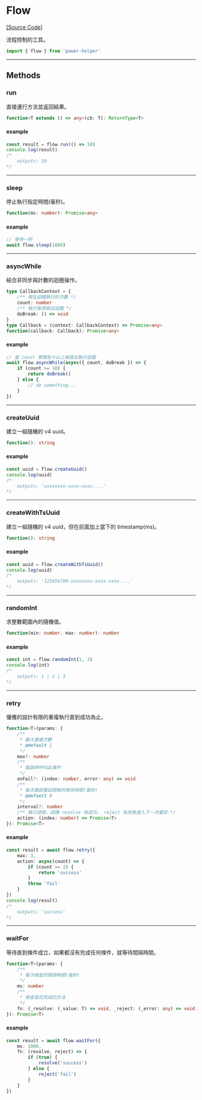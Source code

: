# Flow

[[Source Code]](https://github.com/KHC-ZhiHao/PowerHelper/blob/master/lib/utils/flow.ts)

流程控制的工具。

```ts
import { flow } from 'power-helper'
```

---

## Methods

### run

直接運行方法並返回結果。

```ts
function<T extends () => any>(cb: T): ReturnType<T> 
```

#### example

```ts
const result = flow.run(() => 10)
console.log(result)
/*
    outputs: 10
*/
```

---

### sleep

停止執行指定時間(毫秒)。

```ts
function(ms: number): Promise<any>
```

#### example

```ts
// 等待一秒
await flow.sleep(1000)
```

---

### asyncWhile

結合非同步與計數的迴圈操作。

```ts
type CallbackContext = {
    /** 現在迴圈執行的次數 */
    count: number
    /** 執行後將跳出迴圈 */
    doBreak: () => void
}
type Callback = (context: CallbackContext) => Promise<any>
function(callback: Callback): Promise<any>
```

#### example

```ts
// 當 count 累積到十以上後跳出執行迴圈
await flow.asyncWhile(async({ count, doBreak }) => {
    if (count >= 10) {
        return doBreak()
    } else {
        // do something...
    }
})
```

---

### createUuid

建立一組隨機的 v4 uuid。

```ts
function(): string
```

#### example

```ts
const uuid = flow.createUuid()
console.log(uuid)
/*
    outputs: 'xxxxxxxx-xxxx-xxxx....'
*/
```

---

### createWithTsUuid

建立一組隨機的 v4 uuid，但在前面加上當下的 timestamp(ms)。

```ts
function(): string
```

#### example

```ts
const uuid = flow.createWithTsUuid()
console.log(uuid)
/*
    outputs: '123456789-xxxxxxxx-xxxx-xxxx....'
*/
```

---

### randomInt

求整數範圍內的隨機值。

```ts
function(min: number, max: number): number
```

#### example

```ts
const int = flow.randomInt(1, 3)
console.log(int)
/*
    outputs: 1 | 2 | 3
*/
```

---

### retry

優雅的設計有限的重複執行直到成功為止。

```ts
function<T>(params: {
    /**
     * 最大重複次數
     * @default 1
     */
    max?: number
    /**
     * 錯誤時呼叫此事件
     */
    onFail?: (index: number, error: any) => void
    /**
     * 每次錯誤重試間格的等待時間(毫秒)
     * @default 0
     */
    interval?: number
    /** 執行過程，回傳 resolve 為成功， reject 為失敗進入下一次重試 */
    action: (index: number) => Promise<T>
}): Promise<T>
```

#### example

```ts
const result = await flow.retry({
    max: 3,
    action: async(count) => {
        if (count >= 2) {
            return 'success'
        }
        throw 'fail'
    }
})
console.log(result)
/*
    outputs: 'success'
*/
```

---

### waitFor

等待直到條件成立，如果都沒有完成任何條件，就等待間隔時間。

```ts
function<T>(params: {
    /**
     * 每次檢查的間隔時間(毫秒)
     */
    ms: number
    /**
     * 檢查是否完成的方法
     */
    fn: (_resolve: (_value: T) => void, _reject: (_error: any) => void) => Promise<void>
}): Promise<T>
```

#### example

```ts
const result = await flow.waitFor({
    ms: 1000,
    fn: (resolve, reject) => {
        if (true) {
            resolve('success')
        } else {
            reject('fail')
        }
    }
})
```
